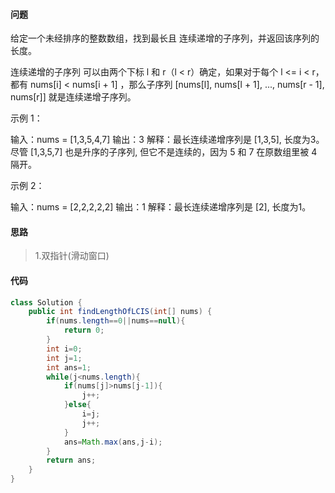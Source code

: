 #### 问题

给定一个未经排序的整数数组，找到最长且 连续递增的子序列，并返回该序列的长度。

连续递增的子序列 可以由两个下标 l 和 r（l < r）确定，如果对于每个 l <= i < r，都有 nums[i] < nums[i + 1] ，那么子序列 [nums[l], nums[l + 1], ..., nums[r - 1], nums[r]] 就是连续递增子序列。

 示例 1：

输入：nums = [1,3,5,4,7]
输出：3
解释：最长连续递增序列是 [1,3,5], 长度为3。
尽管 [1,3,5,7] 也是升序的子序列, 但它不是连续的，因为 5 和 7 在原数组里被 4 隔开。 

示例 2：

输入：nums = [2,2,2,2,2]
输出：1
解释：最长连续递增序列是 [2], 长度为1。

#### 思路

> 1.双指针(滑动窗口)



#### 代码

```java
class Solution {
    public int findLengthOfLCIS(int[] nums) {
        if(nums.length==0||nums==null){
            return 0;
        }
        int i=0;
        int j=1;
        int ans=1;
        while(j<nums.length){
            if(nums[j]>nums[j-1]){
                j++;    
            }else{
                i=j;
                j++;
            }
            ans=Math.max(ans,j-i);
        }
        return ans;
    }
}
```